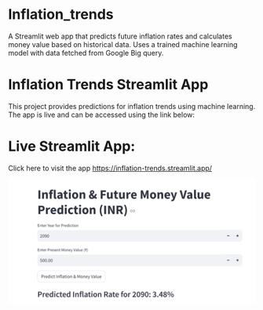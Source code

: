 # Inflation_trends
A Streamlit web app that predicts future inflation rates and calculates money value based on historical data. Uses a trained machine learning model with data fetched from Google Big query.

# Inflation Trends Streamlit App

This project provides predictions for inflation trends using machine learning. The app is live and can be accessed using the link below:

# Live Streamlit App:
Click here to visit the app
https://inflation-trends.streamlit.app/

![Image 1](images/inflation1.PNG)


